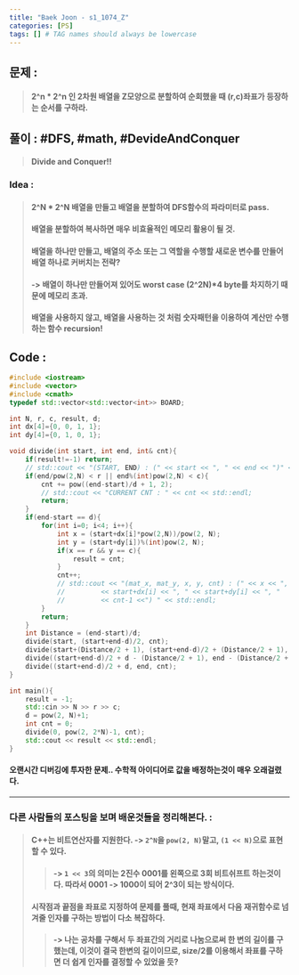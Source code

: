 ```yaml
---
title: "Baek Joon - s1_1074_Z"
categories: [PS]
tags: [] # TAG names should always be lowercase
---
```

## 문제 :
> #### 2^n * 2^n 인 2차원 배열을 Z모양으로 분할하여 순회했을 때 (r,c)좌표가 등장하는 순서를 구하라.

## 풀이 : #DFS, #math, #DevideAndConquer
> #### Divide and Conquer!!

### Idea : 
> #### 2^N * 2^N 배열을 만들고 배열을 분할하여 DFS함수의 파라미터로 pass.
> #### 배열을 분할하여 복사하면 매우 비효율적인 메모리 활용이 될 것.
> #### 배열을 하나만 만들고, 배열의 주소 또는 그 역할을 수행할 새로운 변수를 만들어 배열 하나로 커버치는 전략?
> #### -> 배열이 하나만 만들어져 있어도 worst case (2^2N)*4 byte를 차지하기 때문에 메모리 초과.
> #### 배열을 사용하지 않고, 배열을 사용하는 것 처럼 숫자패턴을 이용하여 계산만 수행하는 함수 recursion!

## Code : 
```cpp
#include <iostream>
#include <vector>
#include <cmath>
typedef std::vector<std::vector<int>> BOARD;

int N, r, c, result, d;
int dx[4]={0, 0, 1, 1};
int dy[4]={0, 1, 0, 1};

void divide(int start, int end, int& cnt){
    if(result!=-1) return;
    // std::cout << "(START, END) : (" << start << ", " << end << ")" << std::endl;
    if(end/pow(2,N) < r || end%(int)pow(2,N) < c){
        cnt += pow((end-start)/d + 1, 2);
        // std::cout << "CURRENT CNT : " << cnt << std::endl;
        return;
    }
    if(end-start == d){
        for(int i=0; i<4; i++){
            int x = (start+dx[i]*pow(2,N))/pow(2, N);
            int y = (start+dy[i])%(int)pow(2, N);
            if(x == r && y == c){
                result = cnt;
            }
            cnt++;
            // std::cout << "(mat_x, mat_y, x, y, cnt) : (" << x << ", " << y << ", "
            //         << start+dx[i] << ", " << start+dy[i] << ", "
            //         << cnt-1 <<") " << std::endl;
        }
        return;
    }
    int Distance = (end-start)/d;
    divide(start, (start+end-d)/2, cnt);
    divide(start+(Distance/2 + 1), (start+end-d)/2 + (Distance/2 + 1), cnt);
    divide((start+end-d)/2 + d - (Distance/2 + 1), end - (Distance/2 + 1), cnt);
    divide((start+end-d)/2 + d, end, cnt);
}

int main(){
    result = -1;
    std::cin >> N >> r >> c;
    d = pow(2, N)+1;
    int cnt = 0;
    divide(0, pow(2, 2*N)-1, cnt);
    std::cout << result << std::endl;
}
```
#### 오랜시간 디버깅에 투자한 문제.. 수학적 아이디어로 값을 배정하는것이 매우 오래걸렸다.
------------------------------------
### 다른 사람들의 포스팅을 보며 배운것들을 정리해본다. :
> #### C++는 비트연산자를 지원한다. -> `2^N`을 `pow(2, N)`말고, `(1 << N)`으로 표현할 수 있다.
> > #### -> `1 << 3`의 의미는 2진수 0001를 왼쪽으로 3회 비트쉬프트 하는것이다. 따라서 0001 -> 1000이 되어 2^3이 되는 방식이다.
> #### 시작점과 끝점을 좌표로 지정하여 문제를 풀때, 현재 좌표에서 다음 재귀함수로 넘겨줄 인자를 구하는 방법이 다소 복잡하다.
> > #### -> 나는 공차를 구해서 두 좌표간의 거리로 나눔으로써 한 변의 길이를 구했는데, 이것이 결국 한변의 길이이므로, size/2를 이용해서 좌표를 구하면 더 쉽게 인자를 결정할 수 있었을 듯?
